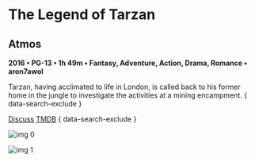 # The Legend of Tarzan

## Atmos

**2016 • PG-13 • 1h 49m • Fantasy, Adventure, Action, Drama, Romance • aron7awol**

Tarzan, having acclimated to life in London, is called back to his former home in the jungle to investigate the activities at a mining encampment.
{ data-search-exclude }

[Discuss](https://www.avsforum.com/threads/bass-eq-for-filtered-movies.2995212/post-58300856)  [TMDB](258489)
{ data-search-exclude }

![img 0](https://i.imgur.com/BgwnESE.jpg)

![img 1](https://i.imgur.com/EOktc3G.jpg)

